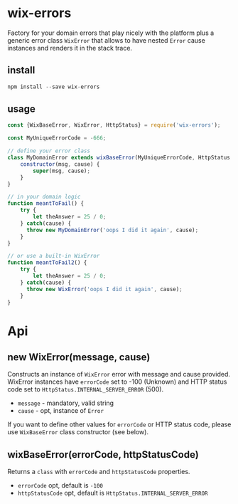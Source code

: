# wix-errors
Factory for your domain errors that play nicely with the platform plus a generic error class `WixError` that allows to have nested `Error` cause instances and renders it in the stack trace.


## install

```js 
npm install --save wix-errors
```

## usage

```js
const {WixBaseError, WixError, HttpStatus} = require('wix-errors');

const MyUniqueErrorCode = -666;

// define your error class
class MyDomainError extends wixBaseError(MyUniqueErrorCode, HttpStatus.NOT_FOUND) {
    constructor(msg, cause) {
        super(msg, cause);
    }
}

// in your domain logic
function meantToFail() {
    try {
        let theAnswer = 25 / 0;
    } catch(cause) {
      throw new MyDomainError('oops I did it again', cause);        
    }
}

// or use a built-in WixError
function meantToFail2() {
    try {
        let theAnswer = 25 / 0;
    } catch(cause) {
      throw new WixError('oops I did it again', cause);        
    }
}

```

# Api

## new WixError(message, cause)
Constructs an instance of `WixError` error with message and cause provided. WixError instances have 
`errorCode` set to -100 (Unknown) and HTTP status code set to `HttpStatus.INTERNAL_SERVER_ERROR` (500).
- `message` - mandatory, valid string
- `cause` - opt, instance of `Error`

If you want to define other values for `errorCode` or HTTP status code, please use `WixBaseError` class constructor (see below).

## wixBaseError(errorCode, httpStatusCode)
Returns a `class` with `errorCode` and `httpStatusCode` properties.

- `errorCode` opt, default is `-100`
- `httpStatusCode` opt, default is `HttpStatus.INTERNAL_SERVER_ERROR` 


